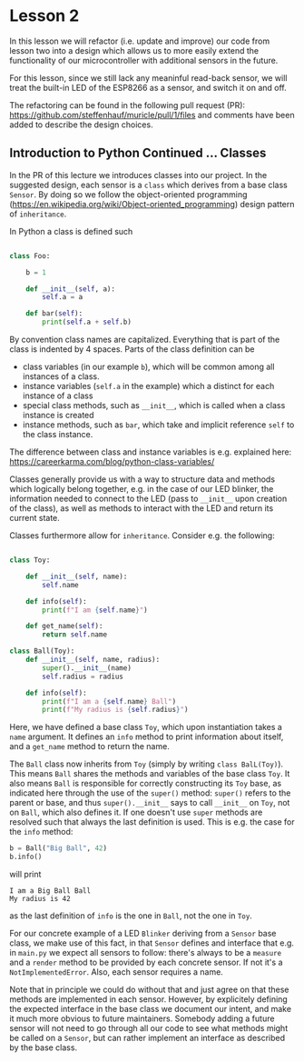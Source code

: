 # Lesson 2

In this lesson we will refactor (i.e. update and improve) our code from
lesson two into a design which allows us to more easily extend the
functionality of our microcontroller with additional sensors in the future.

For this lesson, since we still lack any meaninful read-back sensor, we
will treat the built-in LED of the ESP8266 as a sensor, and switch it on
and off.

The refactoring can be found in the following pull request (PR):
https://github.com/steffenhauf/muricle/pull/1/files and comments have
been added to describe the design choices.

## Introduction to Python Continued ... Classes

In the PR of this lecture we introduces classes into our project. In the
suggested design, each sensor is a `class` which derives from a base class
`Sensor`. By doing so we follow the object-oriented programming
(https://en.wikipedia.org/wiki/Object-oriented_programming) design
pattern of `inheritance`.

In Python a class is defined such

```python

class Foo:

    b = 1

    def __init__(self, a):
        self.a = a

    def bar(self):
        print(self.a + self.b)
```

By convention class names are capitalized. Everything that is part of the
class is indented by 4 spaces. Parts of the class definition can be

* class variables (in our example `b`), which will be common among all
    instances of a class.
* instance variables (`self.a` in the example) which a distinct for each
    instance of a class
* special class methods, such as `__init__`, which is called when a class
    instance is created
* instance methods, such as `bar`, which take and implicit reference `self`
    to the class instance.

The difference between class and instance variables is e.g. explained here:
https://careerkarma.com/blog/python-class-variables/

Classes generally provide us with a way to structure data and methods which
logically belong together, e.g. in the case of our LED blinker, the information
needed to connect to the LED (pass to `__init__` upon creation of the class),
as well as methods to interact with the LED and return its current state.

Classes furthermore allow for `inheritance`. Consider e.g. the following:

```python

class Toy:

    def __init__(self, name):
        self.name

    def info(self):
        print(f"I am {self.name}")

    def get_name(self):
        return self.name

class Ball(Toy):
    def __init__(self, name, radius):
        super().__init__(name)
        self.radius = radius

    def info(self):
        print(f"I am a {self.name} Ball")
        print(f"My radius is {self.radius}")

```

Here, we have defined a base class `Toy`, which upon instantiation takes
a `name` argument. It defines an `info` method to print information about
itself, and a `get_name` method to return the name.

The `Ball` class now inherits from `Toy` (simply by writing `class BalL(Toy)`).
This means `Ball` shares the methods and variables of the base class `Toy`.
It also means `Ball` is responsible for correctly constructing its `Toy` base,
as indicated here through the use of the `super()` method: `super()` refers to
the parent or base, and thus `super().__init__` says to call `__init__` on
`Toy`, not on `Ball`, which also defines it. If one doesn't use `super`
methods are resolved such that always the last definition is used. This is
e.g. the case for the `info` method:

```python
b = Ball("Big Ball", 42)
b.info()
```

will print

```
I am a Big Ball Ball
My radius is 42
```

as the last definition of `info` is the one in `Ball`, not the one in `Toy`.

For our concrete example of a LED `Blinker` deriving from a `Sensor` base
class, we make use of this fact, in that `Sensor` defines and interface
that e.g. in `main.py` we expect all sensors to follow: there's always to be
a `measure` and a `render` method to be provided by each concrete sensor. If
not it's a `NotImplementedError`. Also, each sensor requires a name.

Note that in principle we could do without that and just agree on that these
methods are implemented in each sensor. However, by explicitely defining
the expected interface in the base class we document our intent, and make it
much more obvious to future maintainers. Somebody adding a future sensor will
not need to go through all our code to see what methods might be called
on a `Sensor`, but can rather implement an interface as described by the
base class.